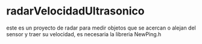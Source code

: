# radarVelocidadUltrasonico
este es un proyecto de radar para medir objetos que se acercan o alejan del sensor y traer su velocidad, es necesaria la libreria NewPing.h
